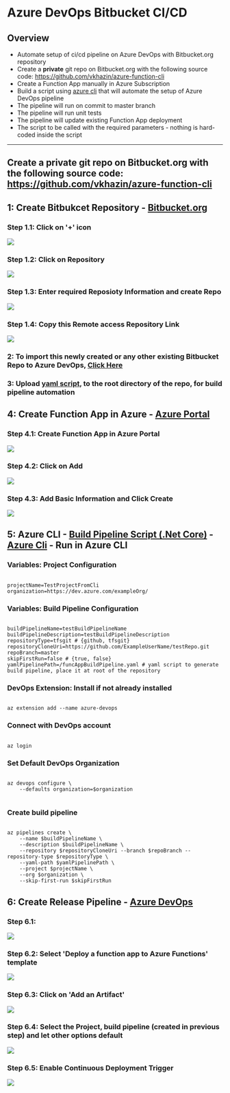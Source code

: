 # Azure DevOps Bitbucket CI/CD

## Overview

* Automate setup of ci/cd pipeline on Azure DevOps with Bitbucket.org repository
* Create a **private** git repo on Bitbucket.org with the following source code: https://github.com/vkhazin/azure-function-cli
* Create a Function App manually in Azure Subscription
* Build a script using [azure cli](https://docs.microsoft.com/en-us/cli/azure/?view=azure-cli-latest) that will automate the setup of Azure DevOps pipeline
* The pipeline will run on commit to master branch
* The pipeline will run unit tests
* The pipeline will update existing Function App deployment
* The script to be called with the required parameters - nothing is hard-coded inside the script

-------------------------------------------------------------------------------------------------------------------------------------

## Create a **private** git repo on Bitbucket.org with the following source code: https://github.com/vkhazin/azure-function-cli

## 1: Create Bitbukcet Repository - [Bitbucket.org](https://bitbucket.org/)

### Step 1.1: Click on '+' icon
![](https://github.com/MuddassirNayyer/azure-devops-cicd/blob/master/Images/B%201.PNG)

### Step 1.2: Click on Repository
![](https://github.com/MuddassirNayyer/azure-devops-cicd/blob/master/Images/B%202.PNG)

### Step 1.3: Enter required Reposioty Information and create Repo
![](https://github.com/MuddassirNayyer/azure-devops-cicd/blob/master/Images/B%203.PNG)

### Step 1.4: Copy this Remote access Repository Link
![](https://github.com/MuddassirNayyer/azure-devops-cicd/blob/master/Images/B%204.PNG)

### 2: To import this newly created or any other existing Bitbucket Repo to Azure DevOps, [Click Here](https://developercommunity.visualstudio.com/content/problem/348941/repository-sync-from-bitbucket.html)

### 3: Upload [yaml script](https://github.com/MuddassirNayyer/azure-devops-bitbucket-cicd/blob/master/funcAppBuildPipeline.yaml), to the root directory of the repo, for build pipeline automation

## 4: Create Function App in Azure - [Azure Portal](https://portal.azure.com/)

### Step 4.1: Create Function App in Azure Portal
![](https://github.com/MuddassirNayyer/azure-devops-cicd/blob/master/Images/AZ%201.PNG)

### Step 4.2: Click on Add
![](https://github.com/MuddassirNayyer/azure-devops-cicd/blob/master/Images/AZ%202.PNG)

### Step 4.3: Add Basic Information and Click Create
![](https://github.com/MuddassirNayyer/azure-devops-cicd/blob/master/Images/AZ%203.PNG)



## 5: Azure CLI - [Build Pipeline Script (.Net Core)](https://github.com/MuddassirNayyer/azure-devops-bitbucket-cicd/blob/master/pipelinesSetupCli.sh) - [Azure Cli](https://docs.microsoft.com/en-us/cli/azure/install-azure-cli?view=azure-cli-latest) - Run in Azure CLI


### Variables: Project Configuration
<pre><code>
projectName=TestProjectFromCli
organization=https://dev.azure.com/exampleOrg/
</code></pre>

### Variables: Build Pipeline Configuration
<pre><code> 
buildPipelineName=testBuildPipelineName
buildPipelineDescription=testBuildPipelineDescription
repositoryType=tfsgit # {github, tfsgit}
repositoryCloneUri=https://github.com/ExampleUserName/testRepo.git
repoBranch=master
skipFirstRun=false # {true, false}
yamlPipelinePath=/funcAppBuildPipeline.yaml # yaml script to generate build pipeline, place it at root of the repository
</code></pre>

### DevOps Extension: Install if not already installed
<pre><code>
az extension add --name azure-devops
</code></pre>

### Connect with DevOps account
<pre><code>
az login
</code></pre>


### Set Default DevOps Organization
<pre><code>
az devops configure \
	--defaults organization=$organization

</code></pre>


### Create build pipeline
<pre><code>
az pipelines create \
	--name $buildPipelineName \
	--description $buildPipelineName \
	--repository $repositoryCloneUri --branch $repoBranch --repository-type $repositoryType \
	--yaml-path $yamlPipelinePath \
	--project $projectName \
	--org $organization \
	--skip-first-run $skipFirstRun
</code></pre>

## 6: Create Release Pipeline - [Azure DevOps](http://devops.azure.com/)

### Step 6.1:
![](https://github.com/MuddassirNayyer/azure-devops-cicd/blob/master/Images/d9.PNG)

### Step 6.2: Select 'Deploy a function app to Azure Functions' template
![](https://github.com/MuddassirNayyer/azure-devops-cicd/blob/master/Images/d10.PNG)

### Step 6.3: Click on 'Add an Artifact'
![](https://github.com/MuddassirNayyer/azure-devops-cicd/blob/master/Images/d11.PNG)

### Step 6.4: Select the Project, build pipeline (created in previous step) and let other options default
![](https://github.com/MuddassirNayyer/azure-devops-cicd/blob/master/Images/d12.PNG)

### Step 6.5: Enable Continuous Deployment Trigger
![](https://github.com/MuddassirNayyer/azure-devops-cicd/blob/master/Images/d13.PNG)
